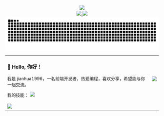 <!--
## Welcome to jianhua1996's GitHub profile 😸
-->

<!--
**jianhua1996/jianhua1996** is a ✨ _special_ ✨ repository because its `README.md` (this file) appears on your GitHub profile.

Here are some ideas to get you started:

- 🔭 I’m currently working on ...
- 🌱 I’m currently learning ...
- 👯 I’m looking to collaborate on ...
- 🤔 I’m looking for help with ...
- 💬 Ask me about ...
- 📫 How to reach me: ...
- 😄 Pronouns: ...
- ⚡ Fun fact: ...
-->

<div align="center">
  <img src="https://capsule-render.vercel.app/api?type=rounded&height=250&color=gradient&text=Welcome&desc=It's%20jianhua1996's%20GitHub%20profile&fontAlignY=45&descAlignY=68&textBg=false&fontSize=75&animation=fadeIn&reversal=true" />
</div>
<div align="center">
  <a href="https://jianhua1996.github.io/vitepress-blog/" target="_blank">
    <img src="https://img.shields.io/badge/Website-博客-a97bff" />
  </a>
  <img src="https://komarev.com/ghpvc/?username=jianhua1996&label=Views&color=e14e1d&style=flat" />
</div>

<picture>
  <source media="(prefers-color-scheme: dark)" srcset="https://raw.githubusercontent.com/jianhua1996/jianhua1996/output/github-contribution-grid-snake-dark.svg">
  <source media="(prefers-color-scheme: light)" srcset="https://raw.githubusercontent.com/jianhua1996/jianhua1996/output/github-contribution-grid-snake.svg">
  <img alt="github contribution grid snake animation" src="https://raw.githubusercontent.com/jianhua1996/jianhua1996/output/github-contribution-grid-snake.svg">
</picture>

<table boder="0">
  <tr>
    <td valign="top">
      <h3>👋 Hello, 你好！</h3>
      <p>我是 jianhua1996，一名前端开发者，热爱编程，喜欢分享，希望能与你一起交流。</p>
      <p>
        我的技能： 
        <img src="https://skillicons.dev/icons?i=js,ts,html,css,vue,py,flutter" />
      </p>
    </td>
    <td>
      <img width="485" src="https://github-readme-stats.vercel.app/api/top-langs/?username=jianhua1996&theme=moltack&hide_border=true&layout=compact&bg_color=5cd18c,eed117,7fe1a5&text_color=316" />
    </td>
  </tr>
  <tr>
    <td colspan="2">
      <img src="https://github-readme-activity-graph.vercel.app/graph?username=jianhua1996&theme=vue&hide_border=true&radius=10&days=20&grid=false" />
    </td>
  </tr>
</table>
